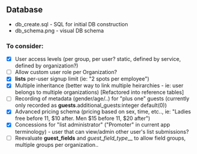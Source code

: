 ## Database
* db_create.sql - SQL for initial DB construction
* db_schema.png - visual DB schema

### To consider:
- [X] User access levels (per group, per user? static, defined by service, defined by organization?)
- [ ] Allow custom user role per Organization?
- [X] __lists__ per-user signup limit (ie: "2 spots per employee")
- [X] Multiple inheritance (better way to link multiple heirarchies - ie: user belongs to multiple organizations) [Refactored into reference tables]
- [ ] Recording of metadata (gender/age/..) for "plus one" guests (currently only recorded as __guests__.additional_guests:integer default(0))
- [X] Advanced pricing schema (pricing based on sex, time, etc.., ie: "Ladies free before 11, $10 after. Men $15 before 11, $20 after")
- [X] Concessions for "list administrator" ("Promoter" in current app terminology) - user that can view/admin other user's list submissions?
- [ ] Reevaluate __guest_fields__ and _guest_field_type___ to allow field groups, multiple groups per organization..